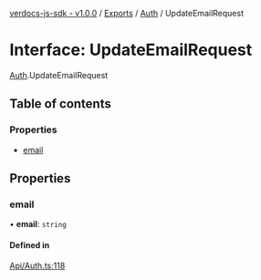 [verdocs-js-sdk - v1.0.0](../README.md) / [Exports](../modules.md) / [Auth](../modules/Auth.md) / UpdateEmailRequest

# Interface: UpdateEmailRequest

[Auth](../modules/Auth.md).UpdateEmailRequest

## Table of contents

### Properties

- [email](Auth.UpdateEmailRequest.md#email)

## Properties

### email

• **email**: `string`

#### Defined in

[Api/Auth.ts:118](https://github.com/Verdocs/js-sdk/blob/6ec87bd/src/Api/Auth.ts#L118)
